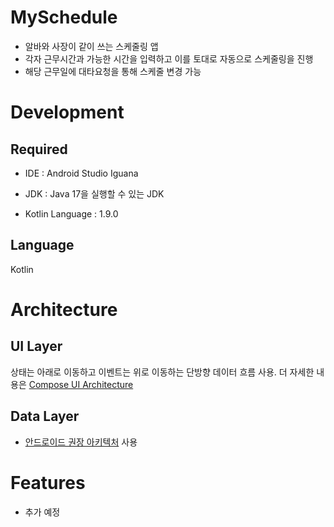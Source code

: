 
# MySchedule
- 알바와 사장이 같이 쓰는 스케줄링 앱
- 각자 근무시간과 가능한 시간을 입력하고 이를 토대로 자동으로 스케줄링을 진행
- 해당 근무일에 대타요청을 통해 스케줄 변경 가능


# Development
## Required
- IDE : Android Studio Iguana

- JDK : Java 17을 실행할 수 있는 JDK

- Kotlin Language : 1.9.0

## Language
Kotlin


# Architecture
## UI Layer

상태는 아래로 이동하고 이벤트는 위로 이동하는 단방향 데이터 흐름 사용.
더 자세한 내용은 [Compose UI Architecture](https://developer.android.com/develop/ui/compose/architecture?hl=ko)
## Data Layer

- [안드로이드 권장 아키텍처](https://developer.android.com/topic/architecture?hl=ko) 사용

# Features
- 추가 예정

